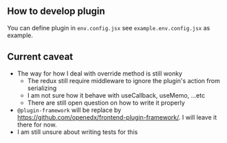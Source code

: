 ## How to develop plugin

You can define plugin in `env.config.jsx` see `example.env.config.jsx` as example.

## Current caveat

- The way for how I deal with override method is still wonky
  - The redux still require middleware to ignore the plugin's action from serializing
  - I am not sure how it behave with useCallback, useMemo, ...etc
  - There are still open question on how to write it properly
- `@plugin-framework` will be replace by https://github.com/openedx/frontend-plugin-framework/. I will leave it there for now.
- I am still unsure about writing tests for this